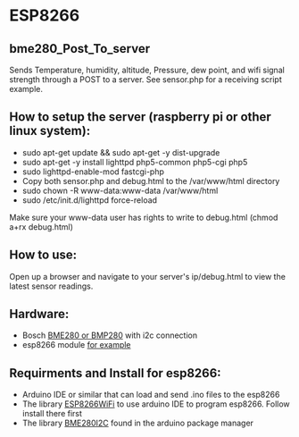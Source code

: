 ESP8266
=============
## bme280_Post_To_server
Sends Temperature, humidity, altitude, Pressure, dew point, and wifi signal strength through a POST to a server. See sensor.php for a receiving script example.

## How to setup the server (raspberry pi or other linux system):

* sudo apt-get update && sudo apt-get -y dist-upgrade
* sudo apt-get -y install lighttpd php5-common php5-cgi php5
* sudo lighttpd-enable-mod fastcgi-php
* Copy both sensor.php and debug.html to the /var/www/html directory
* sudo chown -R www-data:www-data /var/www/html
* sudo /etc/init.d/lighttpd force-reload

Make sure your www-data user has rights to write to debug.html (chmod a+rx debug.html)

## How to use:

Open up a browser and navigate to your server's ip/debug.html to view the latest sensor readings.

## Hardware:

* Bosch [BME280 or BMP280](https://www.amazon.com/dp/B0118XCKTG/ref=cm_sw_r_tw_dp_x_5feozbVBZTRCQ) with i2c connection 
* esp8266 module [for example](https://www.amazon.com/dp/B01IK9GEQG/ref=cm_sw_r_tw_dp_x_DieozbD29KNYZ)

## Requirments and Install for esp8266:

* Arduino IDE or similar that can load and send .ino files to the esp8266
* The library [ESP8266WiFi](https://github.com/esp8266/Arduino) to use arduino IDE to program esp8266. Follow install there first
* The library [BME280I2C](https://github.com/finitespace/BME280) found in the arduino package manager
